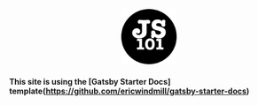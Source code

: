 <div align="center">
    <img src="static/logos/logo-1024.png" alt="Logo" width='100px' height='100px'/>
</div>

#### This site is using the [Gatsby Starter Docs] template(https://github.com/ericwindmill/gatsby-starter-docs)
